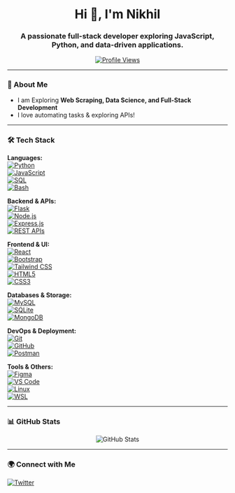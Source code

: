 <h1 align="center">Hi 👋, I'm Nikhil</h1>
<h3 align="center">A passionate full-stack developer exploring JavaScript, Python, and data-driven applications.</h3>

<p align="center">
  <a href="https://github.com/Nikhil-NP">
    <img src="https://komarev.com/ghpvc/?username=Nikhil-NP&label=Profile%20Views&color=0e75b6&style=flat" alt="Profile Views" />
  </a>
</p>

---

### 🚀 About Me
- I am Exploring **Web Scraping, Data Science, and Full-Stack Development**
- I love automating tasks & exploring APIs!

---

### 🛠️ Tech Stack

**Languages:**  
[![Python](https://img.shields.io/badge/Python-3776AB?style=flat&logo=python&logoColor=white)](https://www.python.org/)  
[![JavaScript](https://img.shields.io/badge/JavaScript-F7DF1E?style=flat&logo=javascript&logoColor=black)](https://developer.mozilla.org/en-US/docs/Web/JavaScript)  
[![SQL](https://img.shields.io/badge/SQL-4479A1?style=flat&logo=mysql&logoColor=white)](https://www.mysql.com/)  
[![Bash](https://img.shields.io/badge/Bash-4EAA25?style=flat&logo=gnu-bash&logoColor=white)](https://www.gnu.org/software/bash/)  

**Backend & APIs:**  
[![Flask](https://img.shields.io/badge/Flask-000000?style=flat&logo=flask&logoColor=white)](https://flask.palletsprojects.com/)  
[![Node.js](https://img.shields.io/badge/Node.js-339933?style=flat&logo=node.js&logoColor=white)](https://nodejs.org/)  
[![Express.js](https://img.shields.io/badge/Express.js-000000?style=flat&logo=express&logoColor=white)](https://expressjs.com/)  
[![REST APIs](https://img.shields.io/badge/REST-02569B?style=flat&logo=rest-api&logoColor=white)](https://restfulapi.net/)  

**Frontend & UI:**  
[![React](https://img.shields.io/badge/React-61DAFB?style=flat&logo=react&logoColor=black)](https://react.dev/)  
[![Bootstrap](https://img.shields.io/badge/Bootstrap-563D7C?style=flat&logo=bootstrap&logoColor=white)](https://getbootstrap.com/)  
[![Tailwind CSS](https://img.shields.io/badge/TailwindCSS-38B2AC?style=flat&logo=tailwind-css&logoColor=white)](https://tailwindcss.com/)  
[![HTML5](https://img.shields.io/badge/HTML5-E34F26?style=flat&logo=html5&logoColor=white)](https://developer.mozilla.org/en-US/docs/Web/HTML)  
[![CSS3](https://img.shields.io/badge/CSS3-1572B6?style=flat&logo=css3&logoColor=white)](https://developer.mozilla.org/en-US/docs/Web/CSS)  

**Databases & Storage:**  
[![MySQL](https://img.shields.io/badge/MySQL-4479A1?style=flat&logo=mysql&logoColor=white)](https://www.mysql.com/)  
[![SQLite](https://img.shields.io/badge/SQLite-003B57?style=flat&logo=sqlite&logoColor=white)](https://www.sqlite.org/)  
[![MongoDB](https://img.shields.io/badge/MongoDB-47A248?style=flat&logo=mongodb&logoColor=white)](https://www.mongodb.com/)  

**DevOps & Deployment:**  
[![Git](https://img.shields.io/badge/Git-F05032?style=flat&logo=git&logoColor=white)](https://git-scm.com/)  
[![GitHub](https://img.shields.io/badge/GitHub-181717?style=flat&logo=github&logoColor=white)](https://github.com/)  
[![Postman](https://img.shields.io/badge/Postman-FF6C37?style=flat&logo=postman&logoColor=white)](https://www.postman.com/)  

**Tools & Others:**  
[![Figma](https://img.shields.io/badge/Figma-F24E1E?style=flat&logo=figma&logoColor=white)](https://www.figma.com/)  
[![VS Code](https://img.shields.io/badge/VS%20Code-007ACC?style=flat&logo=visual-studio-code&logoColor=white)](https://code.visualstudio.com/)  
[![Linux](https://img.shields.io/badge/Linux-FCC624?style=flat&logo=linux&logoColor=black)](https://www.linux.org/)  
[![WSL](https://img.shields.io/badge/WSL-4D4D4D?style=flat&logo=windows-terminal&logoColor=white)](https://learn.microsoft.com/en-us/windows/wsl/)  

---

### 📊 GitHub Stats  
<p align="center">
  <img src="https://github-readme-stats.vercel.app/api?username=Nikhil-NP&show_icons=true&theme=tokyonight" alt="GitHub Stats">
</p>

---

### 🌍 Connect with Me
[![Twitter](https://img.shields.io/badge/Twitter-1DA1F2?style=flat&logo=twitter&logoColor=white)](https://x.com/Nikhil_KP_)
